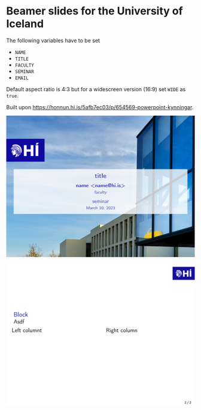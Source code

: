 # Beamer slides for the University of Iceland

The following variables have to be set
* `NAME`
* `TITLE`
* `FACULTY`
* `SEMINAR`
* `EMAIL`

Default aspect ratio is 4:3 but for a widescreen version (16:9) set `WIDE` as `true`.

Built upon https://honnun.hi.is/5afb7ec03/p/654569-powerpoint-kynningar.

![Frontpage](slides-0.png)

![Slides](slides-1.png)
